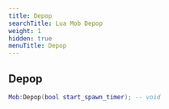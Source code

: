 ```yaml
---
title: Depop
searchTitle: Lua Mob Depop
weight: 1
hidden: true
menuTitle: Depop
---
```

## Depop
```lua
Mob:Depop(bool start_spawn_timer); -- void
```